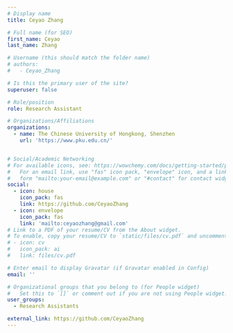 ```yaml
---
# Display name
title: Ceyao Zhang

# Full name (for SEO)
first_name: Ceyao
last_name: Zhang

# Username (this should match the folder name)
# authors:
#   - Ceyao_Zhang

# Is this the primary user of the site?
superuser: false

# Role/position
role: Research Assistant

# Organizations/Affiliations
organizations:
  - name: The Chinese University of Hongkong, Shenzhen
    url: 'https://www.pku.edu.cn/'


# Social/Academic Networking
# For available icons, see: https://wowchemy.com/docs/getting-started/page-builder/#icons
#   For an email link, use "fas" icon pack, "envelope" icon, and a link in the
#   form "mailto:your-email@example.com" or "#contact" for contact widget.
social:
  - icon: house
    icon_pack: fas
    link: https://github.com/CeyaoZhang
  - icon: envelope
    icon_pack: fas
    link: 'mailto:ceyaozhang@gmail.com'
# Link to a PDF of your resume/CV from the About widget.
# To enable, copy your resume/CV to `static/files/cv.pdf` and uncomment the lines below.
# - icon: cv
#   icon_pack: ai
#   link: files/cv.pdf

# Enter email to display Gravatar (if Gravatar enabled in Config)
email: ''

# Organizational groups that you belong to (for People widget)
#   Set this to `[]` or comment out if you are not using People widget.
user_groups:
  - Research Assistants

external_link: https://github.com/CeyaoZhang
---
```

